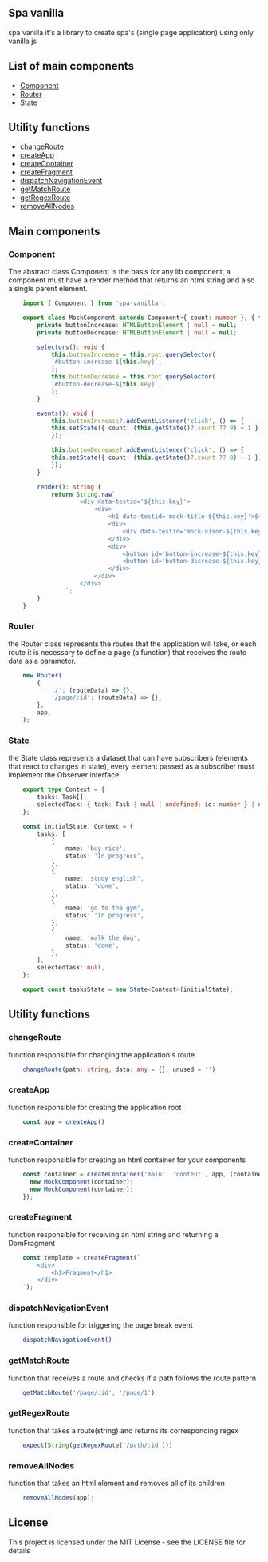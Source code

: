 ## Spa vanilla

spa vanilla it's a library to create spa's (single page application) using only vanilla js

## List of main components

- [Component](#component)
- [Router](#router)
- [State](#state)

## Utility functions

- [changeRoute](#changeRoute)
- [createApp](#createApp)
- [createContainer](#createContainer)
- [createFragment](#createFragment)
- [dispatchNavigationEvent](#dispatchNavigationEvent)
- [getMatchRoute](#getMatchRoute)
- [getRegexRoute](#getRegexRoute)
- [removeAllNodes](#removeAllNodes)

## Main components

### Component

The abstract class Component is the basis for any lib component, a component must 
have a render method that returns an html string and 
also a single parent element.

~~~typescript
    import { Component } from 'spa-vanilla';

    export class MockComponent extends Component<{ count: number }, { title: string }> {
        private buttonIncrease: HTMLButtonElement | null = null;
        private buttonDecrease: HTMLButtonElement | null = null;

        selectors(): void {
            this.buttonIncrease = this.root.querySelector(
            `#button-increase-${this.key}`,
            );
            this.buttonDecrease = this.root.querySelector(
            `#button-decrease-${this.key}`,
            );
        }

        events(): void {
            this.buttonIncrease?.addEventListener('click', () => {
            this.setState({ count: (this.getState()?.count ?? 0) + 1 });
            });

            this.buttonDecrease?.addEventListener('click', () => {
            this.setState({ count: (this.getState()?.count ?? 0) - 1 });
            });
        }

        render(): string {
            return String.raw`
                    <div data-testid='${this.key}'>
                        <div>
                            <h1 data-testid='mock-title-${this.key}'>${this.getProps()?.title ?? 'Mock component'}</h1>
                            <div>
                                <div data-testid='mock-visor-${this.key}'>${this.getState() ? this.getState()?.count : 'without state'}</div>
                            </div>
                            <div>
                                <button id='button-increase-${this.key}' data-testid='button-increase-${this.key}'>increase</button>
                                <button id='button-decrease-${this.key}' data-testid='button-decrease-${this.key}'>decrease</button>
                            </div>
                        </div>
                    </div>
                `;
        }
    }    
~~~

### Router

the Router class represents the routes that the application will take, 
or each route it is necessary to define a page (a function) 
that receives the route data as a parameter.

~~~typescript
    new Router(
        {
            '/': (routeData) => {},
            '/page/:id': (routeData) => {},
        },
        app,
    );
~~~

### State

the State class represents a dataset that can have subscribers 
(elements that react to changes in state), 
every element passed as a subscriber must implement the Observer interface

~~~typescript
    export type Context = {
        tasks: Task[];
        selectedTask: { task: Task | null | undefined; id: number } | null;
    };

    const initialState: Context = {
        tasks: [
            {
                name: 'buy rice',
                status: 'In progress',
            },
            {
                name: 'study english',
                status: 'done',
            },
            {
                name: 'go to the gym',
                status: 'In progress',
            },
            {
                name: 'walk the dog',
                status: 'done',
            },
        ],
        selectedTask: null,
    };

    export const tasksState = new State<Context>(initialState);
~~~

## Utility functions

### changeRoute

function responsible for changing the application's route

~~~typescript
    changeRoute(path: string, data: any = {}, unused = '')
~~~

### createApp

function responsible for creating the application root

~~~typescript
    const app = createApp()
~~~

### createContainer

function responsible for creating an html container for your components

~~~typescript
    const container = createContainer('main', 'content', app, (container) => {
      new MockComponent(container);
      new MockComponent(container);
    });
~~~

### createFragment

function responsible for receiving an html string and returning a DomFragment

~~~typescript
    const template = createFragment(`
        <div>
            <h1>Fragment</h1>
        </div>
    `);
~~~

### dispatchNavigationEvent

function responsible for triggering the page break event

~~~typescript
    dispatchNavigationEvent()
~~~

### getMatchRoute

function that receives a route and checks if a path follows the route pattern

~~~typescript
    getMatchRoute('/page/:id', '/page/1')
~~~

### getRegexRoute

function that takes a route(string) and returns its corresponding regex

~~~typescript
    expect(String(getRegexRoute('/path/:id')))
~~~

### removeAllNodes

function that takes an html element and removes all of its children

~~~typescript
    removeAllNodes(app);
~~~

## License

This project is licensed under the MIT License - see the LICENSE file for details
